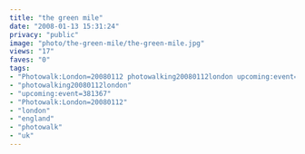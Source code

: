 ```yaml
---
title: "the green mile"
date: "2008-01-13 15:31:24"
privacy: "public"
image: "photo/the-green-mile/the-green-mile.jpg"
views: "17"
faves: "0"
tags:
- "Photowalk:London=20080112 photowalking20080112london upcoming:event=381367 london england uk Photowalk:London=20080112"
- "photowalking20080112london"
- "upcoming:event=381367"
- "Photowalk:London=20080112"
- "london"
- "england"
- "photowalk"
- "uk"
---
```


